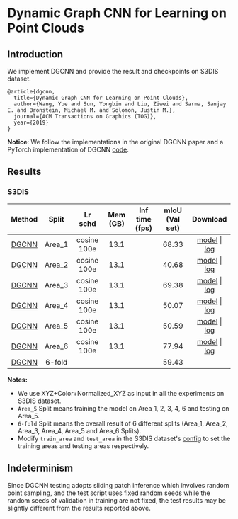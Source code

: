 # Dynamic Graph CNN for Learning on Point Clouds

## Introduction

<!-- [ALGORITHM] -->

We implement DGCNN and provide the result and checkpoints on S3DIS dataset.

```
@article{dgcnn,
  title={Dynamic Graph CNN for Learning on Point Clouds},
  author={Wang, Yue and Sun, Yongbin and Liu, Ziwei and Sarma, Sanjay E. and Bronstein, Michael M. and Solomon, Justin M.},
  journal={ACM Transactions on Graphics (TOG)},
  year={2019}
}
```

**Notice**: We follow the implementations in the original DGCNN paper and a PyTorch implementation of DGCNN [code](https://github.com/AnTao97/dgcnn.pytorch).

## Results

### S3DIS

|                                   Method                                    | Split  |  Lr schd   | Mem (GB) | Inf time (fps) | mIoU (Val set) |         Download         |
| :-------------------------------------------------------------------------: | :----: | :--------: | :------: | :------------: | :------------: | :----------------------: |
| [DGCNN](./dgcnn_32x4_cosine_100e_s3dis_seg-3d-13class.py) | Area_1 | cosine 100e |   13.1    |                |     68.33      | [model](https://download.openmmlab.com/mmdetection3d) &#124; [log](https://download.openmmlab.com/mmdetection3d) |
| [DGCNN](./dgcnn_32x4_cosine_100e_s3dis_seg-3d-13class.py) | Area_2 | cosine 100e |   13.1    |                |     40.68      | [model](https://download.openmmlab.com/mmdetection3d) &#124; [log](https://download.openmmlab.com/mmdetection3d) |
| [DGCNN](./dgcnn_32x4_cosine_100e_s3dis_seg-3d-13class.py) | Area_3 | cosine 100e |   13.1    |                |     69.38      | [model](https://download.openmmlab.com/mmdetection3d) &#124; [log](https://download.openmmlab.com/mmdetection3d) |
| [DGCNN](./dgcnn_32x4_cosine_100e_s3dis_seg-3d-13class.py) | Area_4 | cosine 100e |   13.1    |                |     50.07      | [model](https://download.openmmlab.com/mmdetection3d) &#124; [log](https://download.openmmlab.com/mmdetection3d) |
| [DGCNN](./dgcnn_32x4_cosine_100e_s3dis_seg-3d-13class.py) | Area_5 | cosine 100e |   13.1    |                |     50.59      | [model](https://download.openmmlab.com/mmdetection3d) &#124; [log](https://download.openmmlab.com/mmdetection3d) |
| [DGCNN](./dgcnn_32x4_cosine_100e_s3dis_seg-3d-13class.py) | Area_6 | cosine 100e |   13.1    |                |     77.94      | [model](https://download.openmmlab.com/mmdetection3d) &#124; [log](https://download.openmmlab.com/mmdetection3d) |
| [DGCNN](./dgcnn_32x4_cosine_100e_s3dis_seg-3d-13class.py) | 6-fold |           |           |                |     59.43      |        |

**Notes:**

-   We use XYZ+Color+Normalized_XYZ as input in all the experiments on S3DIS dataset.
-   `Area_5` Split means training the model on Area_1, 2, 3, 4, 6 and testing on Area_5.
-   `6-fold` Split means the overall result of 6 different splits (Area_1, Area_2, Area_3, Area_4, Area_5 and Area_6 Splits).
-   Modify `train_area` and `test_area` in the S3DIS dataset's [config](./configs/_base_/datasets/s3dis_seg-3d-13class.py) to set the training areas and testing areas respectively.

## Indeterminism

Since DGCNN testing adopts sliding patch inference which involves random point sampling, and the test script uses fixed random seeds while the random seeds of validation in training are not fixed, the test results may be slightly different from the results reported above.
